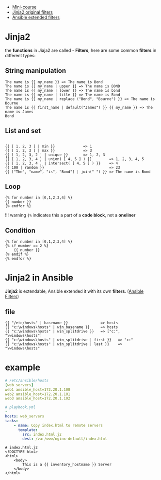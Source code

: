 - [Mini-course](https://learn.kodekloud.com/user/courses/jinja2-basics-mini-course)
- [Jinja2 original filters](https://jinja.palletsprojects.com/en/stable/)
- [Ansible extended filters](https://docs.ansible.com/ansible/latest/playbook_guide/playbooks_filters.html#)


# Jinja2
the **functions** in Jiaja2 are called - **Filters**, here are some common **filters** in different types:

## String manipulation
```jinja2
The name is {{ my_name }} => The name is Bond
The name is {{ my_name | upper }} => The name is BOND
The name is {{ my_name | lower }} => The name is bond
The name is {{ my_name | title }} => The name is Bond
The name is {{ my_name | replace ("Bond", "Bourne") }} => The name is Bourne
The name is {{ first_name | default("James") }} {{ my_name }} => The name is James
Bond
```

## List and set
```jinja2

{{ [ 1, 2, 3 ] | min }}             => 1
{{ [ 1, 2, 3 ] | max }}             => 3
{{ [ 1, 2, 3, 2 ] | unique }}       => 1, 2, 3
{{ [ 1, 2, 3, 4 ] | union( [ 4, 5 ] ) }}        => 1, 2, 3, 4, 5
{{ [ 1, 2, 3, 4 ] | intersect( [ 4, 5 ] ) }}    => 4
{{ 100 | random }}                              => 23
{{ ["The", "name", "is", "Bond"] | join(" ") }} => The name is Bond
```

## Loop
```jinja2
{% for number in [0,1,2,3,4] %}
{{ number }}
{% endfor %}
```

!!! warning 
    `{%` indicates this a part of a **code block**, not a **oneliner**

## Condition
```jinja2
{% for number in [0,1,2,3,4] %}
{% if number == 2 %}
    {{ number }}
{% endif %}
{% endfor %}
```

# Jinja2 in Ansible
**Jinja2** is extendable, Ansible extended it with its own **filters**. ([Ansible Filters](https://docs.ansible.com/ansible/latest/playbook_guide/playbooks_filters.html#))

## file
```jinja2
{{ "/etc/hosts" | basename }}               => hosts
{{ "c:\windows\hosts" | win_basename }}     => hosts
{{ "c:\windows\hosts" | win_splitdrive }}   => ["c:", "\windows\hosts"]
{{ "c:\windows\hosts" | win_splitdrive | first }}   => "c:"
{{ "c:\windows\hosts" | win_splitdrive | last }}    => "\windows\hosts"
```


# example
```yaml
# /etc/ansible/hosts
[web_servers]
web1 ansible_host=172.20.1.100
web2 ansible_host=172.20.1.101
web3 ansible_host=172.20.1.102
```


```yaml
# playbook.yml 
-
hosts: web_servers
tasks:
    - name: Copy index.html to remote servers
      template:
        src: index.html.j2
        dest: /var/www/nginx-default/index.html
```

```jinja2
# index.html.j2
<!DOCTYPE html>
<html>
    <body>
        This is a {{ inventory_hostname }} Server
    </body>
</html>
```
